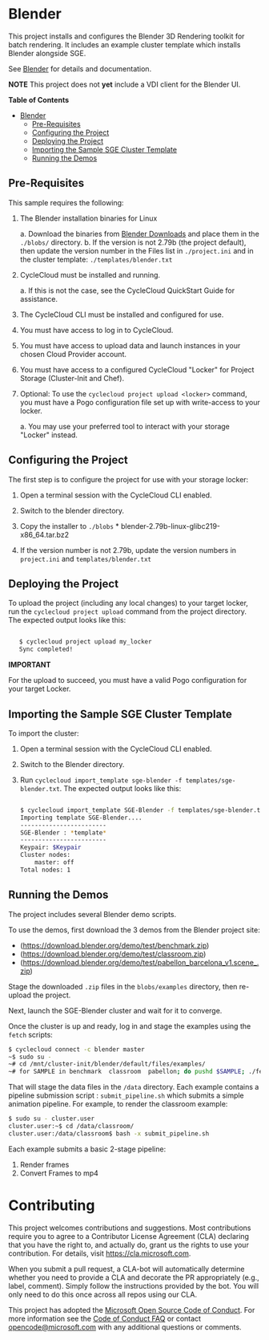 # Blender #

This project installs and configures the Blender 3D Rendering toolkit for batch rendering.
It includes an example cluster template which installs Blender alongside SGE.

See [Blender](https://www.blender.org/) for details and documentation.

**NOTE** This project does not **yet** include a VDI client for the Blender UI.

<!-- markdown-toc start - Don't edit this section. Run M-x markdown-toc-generate-toc again -->
**Table of Contents**

- [Blender](#blender)
    - [Pre-Requisites](#pre-requisites)
    - [Configuring the Project](#configuring-the-project)
    - [Deploying the Project](#deploying-the-project)
    - [Importing the Sample SGE Cluster Template](#importing-the-sample-sge-cluster-template)
    - [Running the Demos](#running-the-demos)

<!-- markdown-toc end -->


## Pre-Requisites ##


This sample requires the following:

  1. The Blender installation binaries for Linux
  
     a. Download the binaries from [Blender Downloads](https://www.blender.org/download/) and place them in the `./blobs/` directory.
     b. If the version is not 2.79b (the project default), then update the version number in the Files list
        in `./project.ini` and in the cluster template: `./templates/blender.txt`
     
  3. CycleCloud must be installed and running.

     a. If this is not the case, see the CycleCloud QuickStart Guide for
        assistance.

  4. The CycleCloud CLI must be installed and configured for use.

  5. You must have access to log in to CycleCloud.

  6. You must have access to upload data and launch instances in your chosen
     Cloud Provider account.

  7. You must have access to a configured CycleCloud "Locker" for Project Storage
     (Cluster-Init and Chef).

  8. Optional: To use the `cyclecloud project upload <locker>` command, you must
     have a Pogo configuration file set up with write-access to your locker.

     a. You may use your preferred tool to interact with your storage "Locker"
        instead.


## Configuring the Project ##


The first step is to configure the project for use with your storage locker:

  1. Open a terminal session with the CycleCloud CLI enabled.

  2. Switch to the blender directory.

  3. Copy the installer to `./blobs`
    * blender-2.79b-linux-glibc219-x86_64.tar.bz2

  4. If the version number is not 2.79b, update the version numbers in `project.ini` and `templates/blender.txt`
    

## Deploying the Project ##


To upload the project (including any local changes) to your target locker, run the
`cyclecloud project upload` command from the project directory.  The expected output looks like
this:

``` bash

   $ cyclecloud project upload my_locker
   Sync completed!

```


**IMPORTANT**

For the upload to succeed, you must have a valid Pogo configuration for your target Locker.


## Importing the Sample SGE Cluster Template ##


To import the cluster:

 1. Open a terminal session with the CycleCloud CLI enabled.

 2. Switch to the Blender directory.

 3. Run ``cyclecloud import_template sge-blender -f templates/sge-blender.txt``.
    The expected output looks like this:
    
    ``` bash
    
    $ cyclecloud import_template SGE-Blender -f templates/sge-blender.txt
    Importing template SGE-Blender....
    ------------------------
    SGE-Blender : *template*
    ------------------------
    Keypair: $Keypair
    Cluster nodes:
        master: off
    Total nodes: 1
    ```


## Running the Demos ##

The project includes several Blender demo scripts.

To use the demos, first download the 3 demos from the Blender project site:
  * (https://download.blender.org/demo/test/benchmark.zip)
  * (https://download.blender.org/demo/test/classroom.zip)
  * (https://download.blender.org/demo/test/pabellon_barcelona_v1.scene_.zip)
  
Stage the downloaded `.zip` files in the ``blobs/examples`` directory, then re-upload the project.

Next, launch the SGE-Blender cluster and wait for it to converge.

Once the cluster is up and ready, log in and stage the examples using the ``fetch`` scripts:

``` bash
$ cyclecloud connect -c blender master
~$ sudo su -
~# cd /mnt/cluster-init/blender/default/files/examples/
~# for SAMPLE in benchmark  classroom  pabellon; do pushd $SAMPLE; ./fetch_sample.sh; popd; done
```

That will stage the data files in the ``/data`` directory.  Each example contains a pipeline submission script : ``submit_pipeline.sh`` which submits a simple animation pipeline.   For example, to render the classroom example:

``` bash
$ sudo su - cluster.user
cluster.user:~$ cd /data/classroom/
cluster.user:/data/classroom$ bash -x submit_pipeline.sh
```

Each example submits a basic 2-stage pipeline:

  1. Render frames
  2. Convert Frames to mp4

# Contributing

This project welcomes contributions and suggestions.  Most contributions require you to agree to a
Contributor License Agreement (CLA) declaring that you have the right to, and actually do, grant us
the rights to use your contribution. For details, visit https://cla.microsoft.com.

When you submit a pull request, a CLA-bot will automatically determine whether you need to provide
a CLA and decorate the PR appropriately (e.g., label, comment). Simply follow the instructions
provided by the bot. You will only need to do this once across all repos using our CLA.

This project has adopted the [Microsoft Open Source Code of Conduct](https://opensource.microsoft.com/codeofconduct/).
For more information see the [Code of Conduct FAQ](https://opensource.microsoft.com/codeofconduct/faq/) or
contact [opencode@microsoft.com](mailto:opencode@microsoft.com) with any additional questions or comments.
